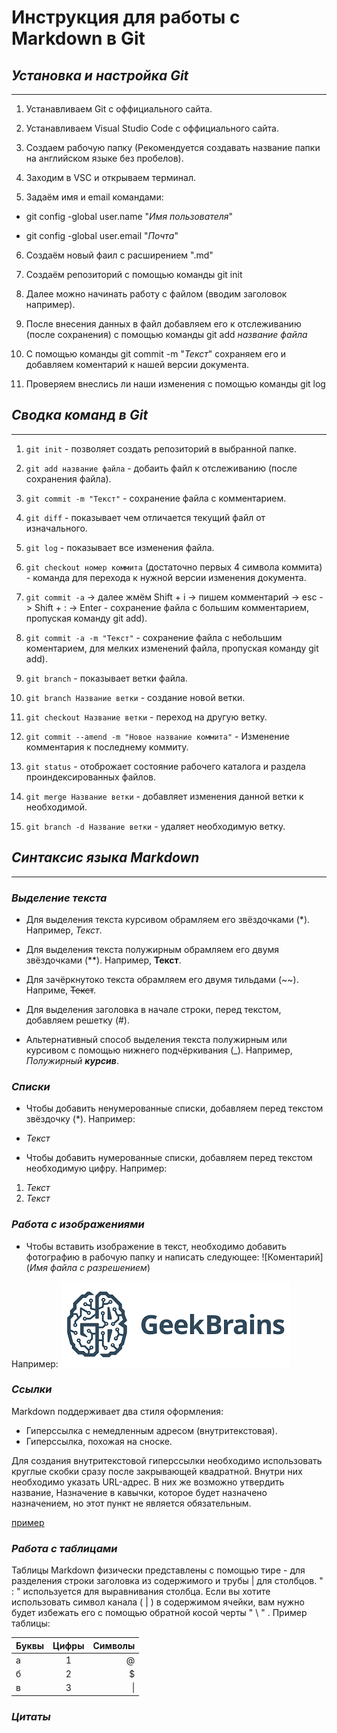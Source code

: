 # **Инструкция для работы с Markdown в Git**

## ***Установка и настройка Git***
___
1. Устанавливаем Git с оффициального сайта.

2. Устанавливаем Visual Studio Code с оффициального сайта.

3. Создаем рабочую папку (Рекомендуется создавать название папки на английском языке без пробелов).

4. Заходим в VSC и открываем терминал.

5. Задаём имя и email командами:

* git config -­­global user.name "*Имя пользователя*"

* git config ­­-global user.email "*Почта*"

6. Создаём новый фаил с расширением ".md"

7. Создаём репозиторий с помощью команды git init

8. Далее можно начинать работу с файлом (вводим заголовок например).

9. После внесения данных в файл добавляем его к отслеживанию (после сохранения) с помощью команды git add *название файла*

10. С помощью команды git commit -m "*Текст*" сохраняем его и добавляем коментарий к нашей версии документа.

11. Проверяем внеслись ли наши изменения с помощью команды git log

## ***Сводка команд в Git***
___
1. `git init` - позволяет создать репозиторий в выбранной папке.

2. `git add название файла` - добаить файл к отслеживанию (после сохранения файла).

3. `git commit -m "Текст"` - сохранение файла с комментарием.

4. `git diff` - показывает чем отличается текущий файл от изначального.

5. `git log` - показывает все изменения файла.

6. `git checkout номер коммита` (достаточно первых 4 символа коммита) - команда для перехода к нужной версии изменения документа.

7. `git commit -a` -> далее жмём Shift + i -> пишем комментарий -> esc -> Shift + : -> Enter - сохранение файла с большим комментарием, пропуская команду git add).

8. `git commit -a -m "Текст"` - сохранение файла с небольшим коментарием, для мелких изменений файла, пропуская команду git add).

9. `git branch` - показывает ветки файла.

10. `git branch Название ветки` - создание новой ветки.

11. `git checkout Название ветки` - переход на другую ветку.

12. `git commit --amend -m "Новое название коммита"` - Изменение комментария к последнему коммиту.

13. `git status` - отоброжает состояние рабочего каталога и раздела проиндексированных файлов. 

14. `git merge Название ветки` - добавляет изменения данной ветки к необходимой.

15. `git branch -d Название ветки` - удаляет необходимую ветку.

## ***Синтаксис языка Markdown***
___
### *Выделение текста*

* Для выделения текста курсивом обрамляем его звёздочками (*). Например, *Текст*.

* Для выделения текста полужирным обрамляем его двумя звёздочками (**).    Например, **Текст**.

* Для зачёркнутоко текста обрамляем его двумя тильдами (~~). Наприме,  ~~Текст~~.

* Для выделения заголовка в начале строки, перед текстом, добавляем решетку (#). 

* Альтернативный способ выделения текста полужирным или курсивом с помощью нижнего подчёркивания (_). Например, _Полужирный **курсив**_.

### *Списки*

* Чтобы добавить ненумерованные списки, добавляем перед текстом звёздочку (*). Например:
* *Текст*

* Чтобы добавить нумерованные списки, добавляем перед текстом необходимую цифру. Например:
1. *Текст*
2. *Текст*

### *Работа с изображениями*

* Чтобы вставить изображение в текст, необходимо добавить фотографию в рабочую папку и написать следующее:
![Коментарий](*Имя файла с разрешением*)

Например:
![Привет Geek_Brains](GB.png)

### *Ссылки*

Markdown поддерживает два стиля оформления:

* Гиперссылка с немедленным адресом (внутритекстовая).
* Гиперссылка, похожая на сноске.

Для создания внутритекстовой гиперссылки необходимо использовать круглые скобки сразу после закрывающей квадратной. Внутри них необходимо указать URL-адрес. В них же возможно утвердить название, Назначение в кавычки, которое будет назначено назначением, но этот пункт не является обязательным.

[пример](http://example.com/ "Необязательная подсказка")

### *Работа с таблицами*

Таблицы Markdown физически представлены с помощью тире - для разделения строки заголовка из содержимого и трубы | для столбцов. " : " используется для выравнивания столбца. Если вы хотите использовать символ канала ( | ) в содержимом ячейки, вам нужно будет избежать его с помощью обратной косой черты " \ " . Пример таблицы:

Буквы | Цифры | Символы
:---- | :---: | ------:
а     |  1    | @
б     |  2    | $
в     |  3    | \|


### *Цитаты*
